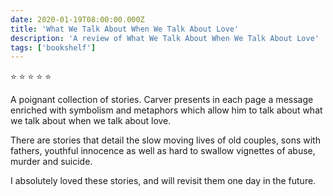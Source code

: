 ```yaml
---    
date: 2020-01-19T08:00:00.000Z
title: 'What We Talk About When We Talk About Love'
description: 'A review of What We Talk About When We Talk About Love'
tags: ['bookshelf']
---   
```

⭐ ⭐ ⭐ ⭐ ⭐ 

A poignant collection of stories. Carver presents in each page a message enriched with symbolism and metaphors which allow him to talk about what we talk about when we talk about love. 

There are stories that detail the slow moving lives of old couples, sons with fathers, youthful innocence as well as hard to swallow vignettes of abuse, murder and suicide. 

I absolutely loved these stories, and will revisit them one day in the future.